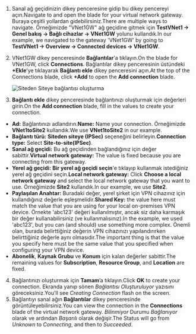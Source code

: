 1. <span data-ttu-id="7849c-101">Sanal ağ geçidinizin dikey penceresine gidip bu dikey pencereyi açın.</span><span class="sxs-lookup"><span data-stu-id="7849c-101">Navigate to and open the blade for your virtual network gateway.</span></span> <span data-ttu-id="7849c-102">Buraya çeşitli yollardan gidebilirsiniz.</span><span class="sxs-lookup"><span data-stu-id="7849c-102">There are multiple ways to navigate.</span></span> <span data-ttu-id="7849c-103">Örneğimizde "VNet1GW" ağ geçidine gitmek için **TestVNet1 -> Genel bakış -> Bağlı cihazlar -> VNet1GW** yolunu kullandık.</span><span class="sxs-lookup"><span data-stu-id="7849c-103">In our example, we navigated to the gateway 'VNet1GW' by going to **TestVNet1 -> Overview -> Connected devices -> VNet1GW**.</span></span>
2. <span data-ttu-id="7849c-104">VNet1GW dikey penceresinde **Bağlantılar**'a tıklayın.</span><span class="sxs-lookup"><span data-stu-id="7849c-104">On the blade for VNet1GW, click **Connections**.</span></span> <span data-ttu-id="7849c-105">Bağlantılar dikey penceresinin üstündeki **+Ekle**’ye tıklayarak **Bağlantı ekle** dikey penceresini açın.</span><span class="sxs-lookup"><span data-stu-id="7849c-105">At the top of the Connections blade, click **+Add** to open the **Add connection** blade.</span></span>

    ![Siteden Siteye bağlantısı oluşturma](./media/vpn-gateway-add-site-to-site-connection-s2s-rm-portal-include/connection1.png)

3. <span data-ttu-id="7849c-107">**Bağlantı ekle** dikey penceresinde bağlantınızı oluşturmak için değerleri girin.</span><span class="sxs-lookup"><span data-stu-id="7849c-107">On the **Add connection** blade, fill in the values to create your connection.</span></span>

  - <span data-ttu-id="7849c-108">**Ad:** Bağlantınızı adlandırın.</span><span class="sxs-lookup"><span data-stu-id="7849c-108">**Name:** Name your connection.</span></span> <span data-ttu-id="7849c-109">Örneğimizde **VNet1toSite2** kullandık.</span><span class="sxs-lookup"><span data-stu-id="7849c-109">We use **VNet1toSite2** in our example.</span></span>
  - <span data-ttu-id="7849c-110">**Bağlantı türü:** **Siteden siteye (IPSec)** seçeneğini belirleyin.</span><span class="sxs-lookup"><span data-stu-id="7849c-110">**Connection type:** Select **Site-to-site(IPSec)**.</span></span>
  - <span data-ttu-id="7849c-111">**Sanal ağ geçidi:** Bu ağ geçidinden bağlandığınız için değer sabittir.</span><span class="sxs-lookup"><span data-stu-id="7849c-111">**Virtual network gateway:** The value is fixed because you are connecting from this gateway.</span></span>
  - <span data-ttu-id="7849c-112">**Yerel ağ geçidi:** **Bir yerel ağ geçidi seçin**'e tıklayıp kullanmak istediğiniz yerel ağ geçidini seçin.</span><span class="sxs-lookup"><span data-stu-id="7849c-112">**Local network gateway:** Click **Choose a local network gateway** and select the local network gateway that you want to use.</span></span> <span data-ttu-id="7849c-113">Örneğimizde **Site2** kullandık.</span><span class="sxs-lookup"><span data-stu-id="7849c-113">In our example, we use **Site2**.</span></span>
  - <span data-ttu-id="7849c-114">**Paylaşılan Anahtar:** Buradaki değer, yerel şirket için VPN cihazınız için kullandığınız değerle eşleşmelidir.</span><span class="sxs-lookup"><span data-stu-id="7849c-114">**Shared Key:** the value here must match the value that you are using for your local on-premises VPN device.</span></span> <span data-ttu-id="7849c-115">Örnekte 'abc123' değeri kullanılmıştır, ancak siz daha karmaşık bir değer kullanabilirsiniz (ve kullanmalısınız).</span><span class="sxs-lookup"><span data-stu-id="7849c-115">In the example, we used 'abc123', but you can (and should) use something more complex.</span></span> <span data-ttu-id="7849c-116">Önemli olan, burada belirttiğiniz değerin VPN cihazınızı yapılandırırken belirttiğiniz değerle aynı olmasıdır.</span><span class="sxs-lookup"><span data-stu-id="7849c-116">The important thing is that the value you specify here must be the same value that you specified when configuring your VPN device.</span></span>
  - <span data-ttu-id="7849c-117">**Abonelik**, **Kaynak Grubu** ve **Konum** için kalan değerler sabittir.</span><span class="sxs-lookup"><span data-stu-id="7849c-117">The remaining values for **Subscription**, **Resource Group**, and **Location** are fixed.</span></span>

4. <span data-ttu-id="7849c-118">Bağlantınızı oluşturmak için **Tamam**’a tıklayın.</span><span class="sxs-lookup"><span data-stu-id="7849c-118">Click **OK** to create your connection.</span></span> <span data-ttu-id="7849c-119">Ekranda yanıp sönen *Bağlantısı Oluşturuluyor* yazısını göreceksiniz.</span><span class="sxs-lookup"><span data-stu-id="7849c-119">You'll see *Creating Connection* flash on the screen.</span></span>
5. <span data-ttu-id="7849c-120">Bağlantıyı sanal ağın **Bağlantılar** dikey penceresinde görüntüleyebilirsiniz.</span><span class="sxs-lookup"><span data-stu-id="7849c-120">You can view the connection in the **Connections** blade of the virtual network gateway.</span></span> <span data-ttu-id="7849c-121">*Bilinmiyor* Durumu *Bağlanıyor* olarak ve ardından *Başarılı* olarak değişir.</span><span class="sxs-lookup"><span data-stu-id="7849c-121">The Status will go from *Unknown* to *Connecting*, and then to *Succeeded*.</span></span>